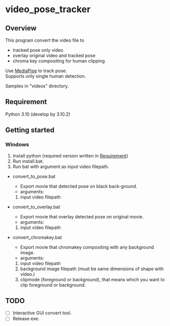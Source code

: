 # video_pose_tracker

## Overview
This program convert the video file to
- tracked pose only video
- overlay original video and tracked pose
- chroma key compositing for human clipping

Use [MediaPipe](https://github.com/google/mediapipe) to track pose.  
Supports only single human detection.

Samples in "videos" directory.

## Requirement
Python 3.10 (develop by 3.10.2)

## Getting started
### Windows
1. Install python (required version written in [Requirement](#requirement))
1. Run install.bat.
1. Run bat with argument as input video filepath.

- convert_to_pose.bat
    - Export movie that detected pose on black back-ground.
    - arguments:
    1. input video filepath

- convert_to_overlay.bat  
    - Export movie that overlay detected pose on original movie.
    - arguments:
    1. input video filepath 

- convert_chromakey.bat
    - Export movie that chromakey compositing with any background image.
    - arguments:
    1. input video filepath
    2. background image filepath (must be same dimensions of shape with video.)
    3. clipmode (foreground or background), that means which you want to clip foreground or background.


## TODO
- [ ] Interactive GUI convert tool.
- [ ] Release exe.
